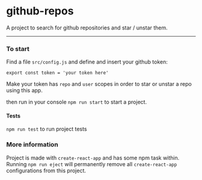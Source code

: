 # github-repos

 A project to search for github repositories and star / unstar them.

---

### To start

Find a file  ``
src/config.js
``   and define and insert your github token:

``
export const token = 'your token here'
``  
    
    
Make your token has `repo` and `user` scopes in order to star or unstar a repo using this app. 

then run in your console
``
npm run start
``
to start a project.


#### Tests
``
npm run test
`` to run project tests


### More information

Project is made with ``create-react-app`` and has some npm task within. 
Running ``npm run eject`` will permanently remove all `create-react-app` configurations from this project.

